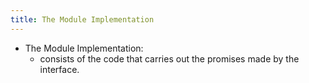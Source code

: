 ```yaml
---
title: The Module Implementation
---
```


- The Module Implementation:
	 - consists of the code that carries out the promises made by the interface.
